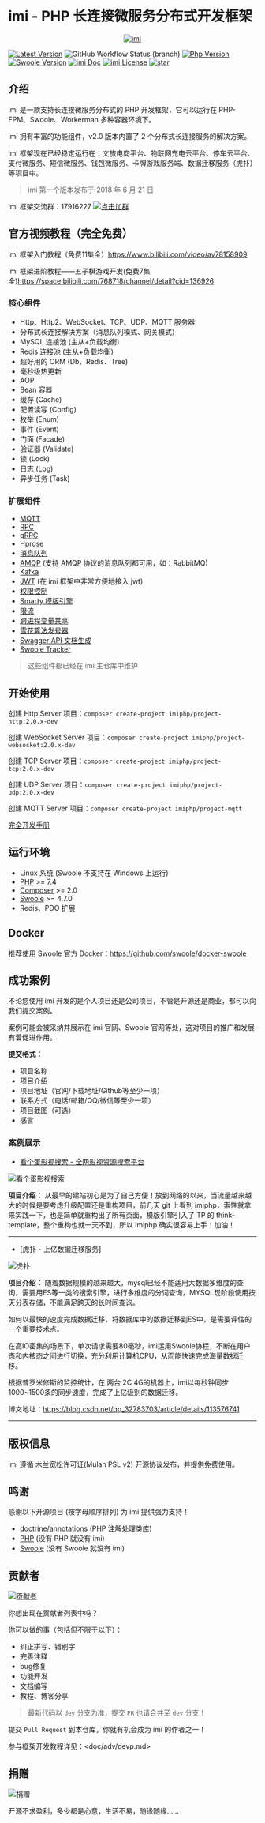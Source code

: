 # imi - PHP 长连接微服务分布式开发框架

<p align="center">
    <a href="https://www.imiphp.com" target="_blank">
        <img src="https://cdn.jsdelivr.net/gh/imiphp/imi@2.0/res/logo.png" alt="imi" />
    </a>
</p>

[![Latest Version](https://img.shields.io/packagist/v/imiphp/imi.svg)](https://packagist.org/packages/imiphp/imi)
![GitHub Workflow Status (branch)](https://img.shields.io/github/workflow/status/imiphp/imi/ci/dev)
[![Php Version](https://img.shields.io/badge/php-%3E=7.4-brightgreen.svg)](https://secure.php.net/)
[![Swoole Version](https://img.shields.io/badge/swoole-%3E=4.7.0-brightgreen.svg)](https://github.com/swoole/swoole-src)
[![imi Doc](https://img.shields.io/badge/docs-passing-green.svg)](https://doc.imiphp.com)
[![imi License](https://img.shields.io/badge/license-MulanPSL%201.0-brightgreen.svg)](https://github.com/imiphp/imi/blob/master/LICENSE)
[![star](https://gitee.com/yurunsoft/IMI/badge/star.svg?theme=gvp)](https://gitee.com/yurunsoft/IMI/stargazers)

## 介绍

imi 是一款支持长连接微服务分布式的 PHP 开发框架，它可以运行在 PHP-FPM、Swoole、Workerman 多种容器环境下。

imi 拥有丰富的功能组件，v2.0 版本内置了 2 个分布式长连接服务的解决方案。

imi 框架现在已经稳定运行在：文旅电商平台、物联网充电云平台、停车云平台、支付微服务、短信微服务、钱包微服务、卡牌游戏服务端、数据迁移服务（虎扑）等项目中。

> imi 第一个版本发布于 2018 年 6 月 21 日

imi 框架交流群：17916227 [![点击加群](https://pub.idqqimg.com/wpa/images/group.png "点击加群")](https://jq.qq.com/?_wv=1027&k=5wXf4Zq)

## 官方视频教程（完全免费）

imi 框架入门教程（免费11集全）<https://www.bilibili.com/video/av78158909>

imi 框架进阶教程——五子棋游戏开发(免费7集全)<https://space.bilibili.com/768718/channel/detail?cid=136926>

### 核心组件

* Http、Http2、WebSocket、TCP、UDP、MQTT 服务器
* 分布式长连接解决方案（消息队列模式、网关模式）
* MySQL 连接池 (主从+负载均衡)
* Redis 连接池 (主从+负载均衡)
* 超好用的 ORM (Db、Redis、Tree)
* 毫秒级热更新
* AOP
* Bean 容器
* 缓存 (Cache)
* 配置读写 (Config)
* 枚举 (Enum)
* 事件 (Event)
* 门面 (Facade)
* 验证器 (Validate)
* 锁 (Lock)
* 日志 (Log)
* 异步任务 (Task)

### 扩展组件

* [MQTT](src/Components/mqtt)
* [RPC](src/Components/rpc)
* [gRPC](src/Components/grpc)
* [Hprose](src/Components/hprose)
* [消息队列](src/Components/queue)
* [AMQP](src/Components/amqp) (支持 AMQP 协议的消息队列都可用，如：RabbitMQ)
* [Kafka](src/Components/kafka)
* [JWT](src/Components/jwt) (在 imi 框架中非常方便地接入 jwt)
* [权限控制](src/Components/access-control)
* [Smarty 模版引擎](src/Components/smarty)
* [限流](src/Components/rate-limit)
* [跨进程变量共享](src/Components/shared-memory)
* [雪花算法发号器](src/Components/snowflake)
* [Swagger API 文档生成](src/Components/apidoc)
* [Swoole Tracker](src/Components/swoole-tracker)

> 这些组件都已经在 imi 主仓库中维护

## 开始使用

创建 Http Server 项目：`composer create-project imiphp/project-http:2.0.x-dev`

创建 WebSocket Server 项目：`composer create-project imiphp/project-websocket:2.0.x-dev`

创建 TCP Server 项目：`composer create-project imiphp/project-tcp:2.0.x-dev`

创建 UDP Server 项目：`composer create-project imiphp/project-udp:2.0.x-dev`

创建 MQTT Server 项目：`composer create-project imiphp/project-mqtt`

[完全开发手册](https://doc.imiphp.com)

## 运行环境

* Linux 系统 (Swoole 不支持在 Windows 上运行)
* [PHP](https://php.net/) >= 7.4
* [Composer](https://getcomposer.org/) >= 2.0
* [Swoole](https://www.swoole.com/) >= 4.7.0
* Redis、PDO 扩展

## Docker

推荐使用 Swoole 官方 Docker：<https://github.com/swoole/docker-swoole>

## 成功案例

不论您使用 imi 开发的是个人项目还是公司项目，不管是开源还是商业，都可以向我们提交案例。

案例可能会被采纳并展示在 imi 官网、Swoole 官网等处，这对项目的推广和发展有着促进作用。

**提交格式：**

* 项目名称
* 项目介绍
* 项目地址（官网/下载地址/Github等至少一项）
* 联系方式（电话/邮箱/QQ/微信等至少一项）
* 项目截图（可选）
* 感言

### 案例展示

* [看个蛋影视搜索 - 全网影视资源搜索平台](http://www.kangedan.com/)

![看个蛋影视搜索](https://www.imiphp.com/images/anli/kangedan.jpg "看个蛋影视搜索")

**项目介绍：** 从最早的建站初心是为了自己方便！放到网络的以来，当流量越来越大的时候是要考虑升级配置还是重构项目，前几天 git 上看到 imiphp，索性就拿来实践一下，也是简单就重构出了所有页面，模版引擎引入了 TP 的 think-template，整个重构也就一天不到，所以 imiphp 确实很容易上手！加油！

---

* [虎扑 - 上亿数据迁移服务]

![虎扑](https://www.imiphp.com/images/anli/hupu.jpg "虎扑")

**项目介绍：** 随着数据规模的越来越大，mysql已经不能适用大数据多维度的查询，需要用ES等一类的搜索引擎，进行多维度的分词查询，MYSQL现阶段使用按天分表存储，不能满足跨天的长时间查询。

如何以最快的速度完成数据迁移，将数据库中的数据迁移到ES中，是需要评估的一个重要技术点。

在高IO密集的场景下，单次请求需要80毫秒，imi运用Swoole协程，不断在用户态和内核态之间进行切换，充分利用计算机CPU，从而能快速完成海量数据迁移。

根据普罗米修斯的监控统计，在 两台 2C 4G的机器上，imi以每秒钟同步1000~1500条的同步速度，完成了上亿级别的数据迁移。

博文地址：<https://blog.csdn.net/qq_32783703/article/details/113576741>

---

## 版权信息

imi 遵循 木兰宽松许可证(Mulan PSL v2) 开源协议发布，并提供免费使用。

## 鸣谢

感谢以下开源项目 (按字母顺序排列) 为 imi 提供强力支持！

* [doctrine/annotations](https://github.com/doctrine/annotations) (PHP 注解处理类库)
* [PHP](https://php.net/) (没有 PHP 就没有 imi)
* [Swoole](https://www.swoole.com/) (没有 Swoole 就没有 imi)

## 贡献者

[![贡献者](https://opencollective.com/IMI/contributors.svg?width=890&button=false)](https://github.com/imiphp/imi/graphs/contributors)

你想出现在贡献者列表中吗？

你可以做的事（包括但不限于以下）：

* 纠正拼写、错别字
* 完善注释
* bug修复
* 功能开发
* 文档编写
* 教程、博客分享

> 最新代码以 `dev` 分支为准，提交 `PR` 也请合并至 `dev` 分支！

提交 `Pull Request` 到本仓库，你就有机会成为 imi 的作者之一！

参与框架开发教程详见：<doc/adv/devp.md>

## 捐赠

![捐赠](https://cdn.jsdelivr.net/gh/imiphp/imi@2.0/res/pay.png)

开源不求盈利，多少都是心意，生活不易，随缘随缘……
